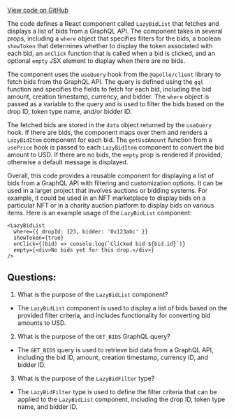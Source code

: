 [View code on GitHub](zoo-labs/zoo/blob/master/core/src/marketplace/LazyBidList.tsx)

The code defines a React component called `LazyBidList` that fetches and displays a list of bids from a GraphQL API. The component takes in several props, including a `where` object that specifies filters for the bids, a boolean `showToken` that determines whether to display the token associated with each bid, an `onClick` function that is called when a bid is clicked, and an optional `empty` JSX element to display when there are no bids.

The component uses the `useQuery` hook from the `@apollo/client` library to fetch bids from the GraphQL API. The query is defined using the `gql` function and specifies the fields to fetch for each bid, including the bid amount, creation timestamp, currency, and bidder. The `where` object is passed as a variable to the query and is used to filter the bids based on the drop ID, token type name, and/or bidder ID.

The fetched bids are stored in the `data` object returned by the `useQuery` hook. If there are bids, the component maps over them and renders a `LazyBidItem` component for each bid. The `getUsdAmount` function from a `usePrice` hook is passed to each `LazyBidItem` component to convert the bid amount to USD. If there are no bids, the `empty` prop is rendered if provided, otherwise a default message is displayed.

Overall, this code provides a reusable component for displaying a list of bids from a GraphQL API with filtering and customization options. It can be used in a larger project that involves auctions or bidding systems. For example, it could be used in an NFT marketplace to display bids on a particular NFT or in a charity auction platform to display bids on various items. Here is an example usage of the `LazyBidList` component:

```
<LazyBidList
  where={{ dropId: 123, bidder: '0x123abc' }}
  showToken={true}
  onClick={(bid) => console.log(`Clicked bid ${bid.id}`)}
  empty={<div>No bids yet for this drop.</div>}
/>
```
## Questions: 
 1. What is the purpose of the `LazyBidList` component?
- The `LazyBidList` component is used to display a list of bids based on the provided filter criteria, and includes functionality for converting bid amounts to USD.

2. What is the purpose of the `GET_BIDS` GraphQL query?
- The `GET_BIDS` query is used to retrieve bid data from a GraphQL API, including the bid ID, amount, creation timestamp, currency ID, and bidder ID.

3. What is the purpose of the `LazyBidFilter` type?
- The `LazyBidFilter` type is used to define the filter criteria that can be applied to the `LazyBidList` component, including the drop ID, token type name, and bidder ID.